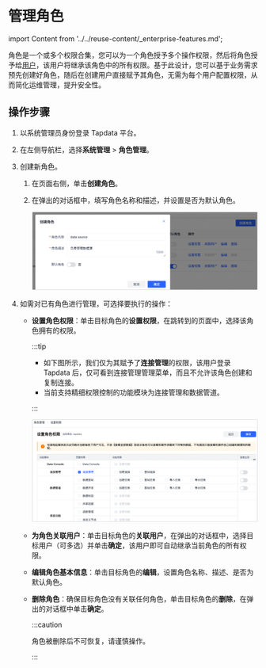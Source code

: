 # 管理角色

import Content from '../../reuse-content/_enterprise-features.md';

<Content />

角色是一个或多个权限合集，您可以为一个角色授予多个操作权限，然后将角色授予给[用户](manage-user.md)，该用户将继承该角色中的所有权限。基于此设计，您可以基于业务需求预先创建好角色，随后在创建用户直接赋予其角色，无需为每个用户配置权限，从而简化运维管理，提升安全性。

## 操作步骤

1. 以系统管理员身份登录 Tapdata 平台。

2. 在左侧导航栏，选择**系统管理** > **角色管理**。

3. 创建新角色。
   1. 在页面右侧，单击**创建角色**。
   
   2. 在弹出的对话框中，填写角色名称和描述，并设置是否为默认角色。
   
      ![创建角色](../../images/create_role.png)
   
4. 如需对已有角色进行管理，可选择要执行的操作：

   * **设置角色权限**：单击目标角色的**设置权限**，在跳转到的页面中，选择该角色拥有的权限。

     :::tip

     * 如下图所示，我们仅为其赋予了**连接管理**的权限，该用户登录 Tapdata 后，仅可看到连接管理管理菜单，而且不允许该角色创建和复制连接。
     * 当前支持精细权限控制的功能模块为连接管理和数据管道。
   
     :::
   
     ![设置角色权限](../../images/grant_data_srouce.png)
   
   * **为角色关联用户**：单击目标角色的**关联用户**，在弹出的对话框中，选择目标用户（可多选）并单击**确定**，该用户即可自动继承当前角色的所有权限。
   
   * **编辑角色基本信息**：单击目标角色的**编辑**，设置角色名称、描述、是否为默认角色。
   
   * **删除角色**：确保目标角色没有关联任何角色，单击目标角色的**删除**，在弹出的对话框中单击**确定**。
   
     :::caution
   
     角色被删除后不可恢复，请谨慎操作。
   
     :::
